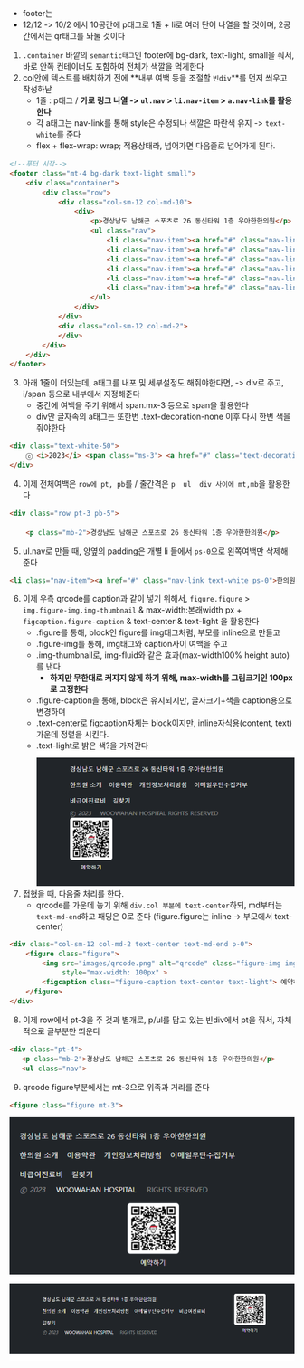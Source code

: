- footer는
- 12/12 -> 10/2 에서  10공간에 p태그로 1줄 + li로 여러 단어 나열을 할 것이며, 2공간에서는 qr태그를 놔둘 것이다


1. `.container` 바깥의 `semantic태그`인 footer에 bg-dark, text-light, small을 줘서, 바로 안쪽 컨테이너도 포함하여 전체가 색깔을 먹게한다
2. col안에 텍스트를 배치하기 전에 **내부 여백 등을 조절할 `빈div`**를 먼저 씌우고 작성하낟
   - 1줄 : p태그 / **가로 링크 나열 -> `ul.nav` > `li.nav-item` > `a.nav-link`를 활용한다**
   - 각 a태그는 nav-link를 통해 style은 수정되나 색깔은 파란색 유지 -> `text-white`를 준다
   - flex + flex-wrap: wrap; 적용상태라, 넘어가면 다음줄로 넘어가게 된다.
```html
<!--푸터 시작-->
<footer class="mt-4 bg-dark text-light small">
    <div class="container">
        <div class="row">
            <div class="col-sm-12 col-md-10">
                <div>
                    <p>경상남도 남해군 스포츠로 26 동신타워 1층 우아한한의원</p>
                    <ul class="nav">
                        <li class="nav-item"><a href="#" class="nav-link text-white">한의원 소개</a></li>
                        <li class="nav-item"><a href="#" class="nav-link text-white">이용약관</a></li>
                        <li class="nav-item"><a href="#" class="nav-link text-white">개인정보처리방침</a></li>
                        <li class="nav-item"><a href="#" class="nav-link text-white">이메일무단수집거부</a></li>
                        <li class="nav-item"><a href="#" class="nav-link text-white">비급여진료비</a></li>
                        <li class="nav-item"><a href="#" class="nav-link text-white">길찾기</a></li>
                    </ul>
                </div>
            </div>
            <div class="col-sm-12 col-md-2">
            </div>
        </div>
    </div>
</footer>
``` 
3. 아래 1줄이 더있는데, a태그를 내포 및 세부설정도 해줘야한다면, -> div로 주고, i/span 등으로 내부에서 지정해준다
    - 중간에 여백을 주기 위해서 span.mx-3 등으로 span을 활용한다
    - div안 글자속의 a태그는 또한번 .text-decoration-none 이후 다시 한번 색을 줘야한다
```html
<div class="text-white-50">
    ⓒ <i>2023</i> <span class="ms-3"> <a href="#" class="text-decoration-none text-white-50">WOOWAHAN HOSPITAL</a> RIGHTS RESERVED </span>
</div>
```
4. 이제 전체여백은 `row에 pt, pb`를 / 줄간격은 `p  ul  div 사이에 mt,mb`을 활용한다 
```html
<div class="row pt-3 pb-5">

    <p class="mb-2">경상남도 남해군 스포츠로 26 동신타워 1층 우아한한의원</p>

```

5. ul.nav로 만들 때, 양옆의 padding은 개별 li 들에서 `ps-0`으로 왼쪽여백만 삭제해준다
```html
<li class="nav-item"><a href="#" class="nav-link text-white ps-0">한의원 소개</a></li>
```

6. 이제 우측 qrcode를 caption과 같이 넣기 위해서, `figure.figure` > `img.figure-img.img-thumbnail` & max-width:본래width px + `figcaption.figure-caption` & text-center & text-light 을 활용한다
    - .figure를 통해, block인 figure를 img태그처럼, 부모를 inline으로 만들고
    - .figure-img를 통해, img태그와 caption사이 여백을 주고
    - .img-thumbnail로,  img-fluid와 같은 효과(max-width100% height auto)를 낸다
       - **하지만 무한대로 커지지 않게 하기 위해, max-width를 그림크기인 100px로 고정한다** 
    - .figure-caption을 통해, block은 유지되지만, 글자크기+색을 caption용으로 변경하며
    - .text-center로 figcaption자체는 block이지만, inline자식용(content, text) 가운데 정렬을 시킨다.
    - .text-light로 밝은 색?을 가져간다
![img_1.png](../ui/footer-before.png)    
7. 접혔을 때, 다음줄 처리를 한다.
   - qrcode를 가운데 놓기 위해 `div.col 부분에 text-center`하되, md부터는 `text-md-end`하고 패딩은 0로 준다 (figure.figure는 inline -> 부모에서 text-center)

```html
<div class="col-sm-12 col-md-2 text-center text-md-end p-0">
    <figure class="figure">
        <img src="images/qrcode.png" alt="qrcode" class="figure-img img-thumbnail"
             style="max-width: 100px" >
        <figcaption class="figure-caption text-center text-light"> 예약하기 </figcaption>
    </figure>
</div>
```
8. 이제 row에서 pt-3을 주 것과 별개로, p/ul를 담고 있는 빈div에서 pt을 줘서,  자체적으로 글부분만 띄운다
```html
<div class="pt-4">
   <p class="mb-2">경상남도 남해군 스포츠로 26 동신타워 1층 우아한한의원</p>
   <ul class="nav">
```
9. qrcode figure부분에서는 mt-3으로 위족과 거리를 준다
```html
<figure class="figure mt-3">
```
![img_1.png](../ui/footer-final-sm.png)
![img_1.png](../ui/footer-final-md.png)
